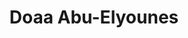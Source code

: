 ---
name: Doaa Abu-Elyounes
title: Doaa Abu-Elyounes
description: Algorithms, Law, and Policy
group: Working Groups
task: Algorithms, Law, and Policy
time: 
link: https://cyber.harvard.edu/people/dabuelyounes
image: "/assets/organization/past_leadership/doaa.jpg"
---